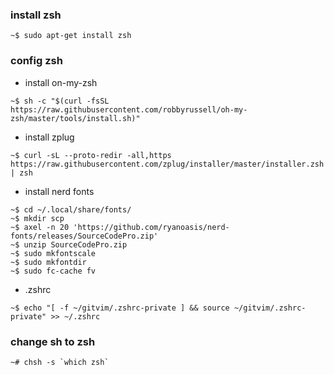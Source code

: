 ### install zsh
```
~$ sudo apt-get install zsh
```

### config zsh
  - install on-my-zsh
  ```
  ~$ sh -c "$(curl -fsSL https://raw.githubusercontent.com/robbyrussell/oh-my-zsh/master/tools/install.sh)"
  ```
  - install zplug
  ```
  ~$ curl -sL --proto-redir -all,https https://raw.githubusercontent.com/zplug/installer/master/installer.zsh | zsh
  ```
  - install nerd fonts
  ```
  ~$ cd ~/.local/share/fonts/
  ~$ mkdir scp
  ~$ axel -n 20 'https://github.com/ryanoasis/nerd-fonts/releases/SourceCodePro.zip'
  ~$ unzip SourceCodePro.zip
  ~$ sudo mkfontscale
  ~$ sudo mkfontdir
  ~$ sudo fc-cache fv
  ```
  - .zshrc
  ```
  ~$ echo "[ -f ~/gitvim/.zshrc-private ] && source ~/gitvim/.zshrc-private" >> ~/.zshrc
  ```

### change sh to zsh
```
~# chsh -s `which zsh`
```
